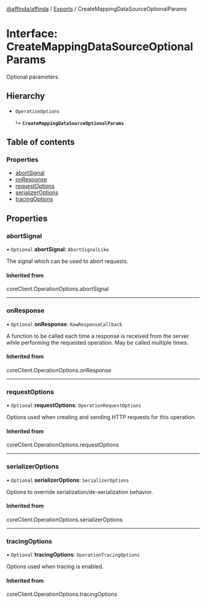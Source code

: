 [@affinda/affinda](../README.md) / [Exports](../modules.md) / CreateMappingDataSourceOptionalParams

# Interface: CreateMappingDataSourceOptionalParams

Optional parameters.

## Hierarchy

- `OperationOptions`

  ↳ **`CreateMappingDataSourceOptionalParams`**

## Table of contents

### Properties

- [abortSignal](CreateMappingDataSourceOptionalParams.md#abortsignal)
- [onResponse](CreateMappingDataSourceOptionalParams.md#onresponse)
- [requestOptions](CreateMappingDataSourceOptionalParams.md#requestoptions)
- [serializerOptions](CreateMappingDataSourceOptionalParams.md#serializeroptions)
- [tracingOptions](CreateMappingDataSourceOptionalParams.md#tracingoptions)

## Properties

### abortSignal

• `Optional` **abortSignal**: `AbortSignalLike`

The signal which can be used to abort requests.

#### Inherited from

coreClient.OperationOptions.abortSignal

___

### onResponse

• `Optional` **onResponse**: `RawResponseCallback`

A function to be called each time a response is received from the server
while performing the requested operation.
May be called multiple times.

#### Inherited from

coreClient.OperationOptions.onResponse

___

### requestOptions

• `Optional` **requestOptions**: `OperationRequestOptions`

Options used when creating and sending HTTP requests for this operation.

#### Inherited from

coreClient.OperationOptions.requestOptions

___

### serializerOptions

• `Optional` **serializerOptions**: `SerializerOptions`

Options to override serialization/de-serialization behavior.

#### Inherited from

coreClient.OperationOptions.serializerOptions

___

### tracingOptions

• `Optional` **tracingOptions**: `OperationTracingOptions`

Options used when tracing is enabled.

#### Inherited from

coreClient.OperationOptions.tracingOptions
